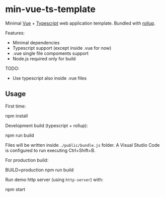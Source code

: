 # min-vue-ts-template

Minimal [Vue](https://vuejs.org/) + [Typescript](https://www.typescriptlang.org/) web application template. Bundled with [rollup](https://rollupjs.org/).

Features:

- Minimal dependencies
- Typescript support (except inside .vue for now)
- .vue single file compoments support
- Node.js required only for build

TODO:

- Use typescript also inside .vue files

## Usage

First time:

  npm install

Development build (typescript + rollup):

  npm run build

Files will be written inside `./public/bundle.js` folder. A Visual Studio Code is configured to run executing Ctrl+Shift+B.

For production build:

  BUILD=production npm run build

Run demo http server (using `http-server`) with:

  npm start

